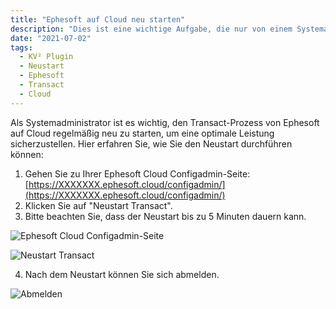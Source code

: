 ```yaml
---
title: "Ephesoft auf Cloud neu starten"
description: "Dies ist eine wichtige Aufgabe, die nur von einem Systemadministrator durchgeführt werden sollte. Gehen Sie zu Ihrer Ephesoft Cloud Configadmin-Seite und starten Sie den Transact-Prozess neu. Der Neustart kann bis zu 5 Minuten dauern."
date: "2021-07-02"
tags:
  - KV² Plugin
  - Neustart
  - Ephesoft
  - Transact
  - Cloud
---
```


Als Systemadministrator ist es wichtig, den Transact-Prozess von Ephesoft auf Cloud regelmäßig neu zu starten, um eine optimale Leistung sicherzustellen. Hier erfahren Sie, wie Sie den Neustart durchführen können:

1. Gehen Sie zu Ihrer Ephesoft Cloud Configadmin-Seite: [https://XXXXXXX.ephesoft.cloud/configadmin/](https://XXXXXXX.ephesoft.cloud/configadmin/)
2. Klicken Sie auf "Neustart Transact".
3. Bitte beachten Sie, dass der Neustart bis zu 5 Minuten dauern kann.

![Ephesoft Cloud Configadmin-Seite](/_images/docbits/Bildschirmfoto-2021-07-06-um-12.16.48-1024x531.png "Ephesoft Cloud Configadmin-Seite")

![Neustart Transact](/_images/docbits/image-2-1024x640-1.png "Neustart Transact")

4. Nach dem Neustart können Sie sich abmelden.

![Abmelden](/_images/docbits/image-3-1024x640-1.png "Abmelden")